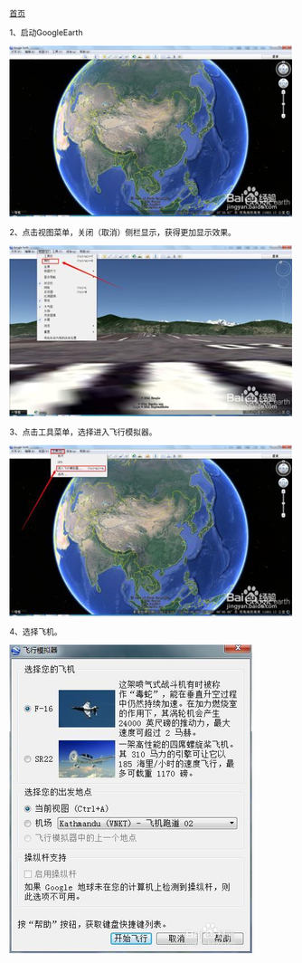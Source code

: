   [首页](README.md)

1、启动GoogleEarth

![startSim](/imgs/gestart.jpg)

2、点击视图菜单，关闭（取消）侧栏显示，获得更加显示效果。

![startSim](/imgs/nosidebar.jpg)

3、点击工具菜单，选择进入飞行模拟器。

![startSim](/imgs/startsim.jpg)

4、选择飞机。

![configSim](/imgs/cfgsim.jpg)

